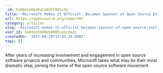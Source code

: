 ```yaml
---
_id: 5a88e1abbd6dca0d5f0d1c9e
title: 'Microsoft Makes it Official: Becomes Sponsor of Open Source Initiative'
url: https://opensource.org/node/901
category: articles
slug: 'microsoft-makes-it-official-becomes-sponsor-of-open-source-initiative'
user_id: 5a83ce59d6eb0005c4ecda2c
createdOn: '2017-09-29T13:43:35.000Z'
tags: []
---
```


After years of increasing involvement and engagement in open source software projects and communities, Microsoft takes what may be their most dramatic step, joining the home of the open source software movement.
